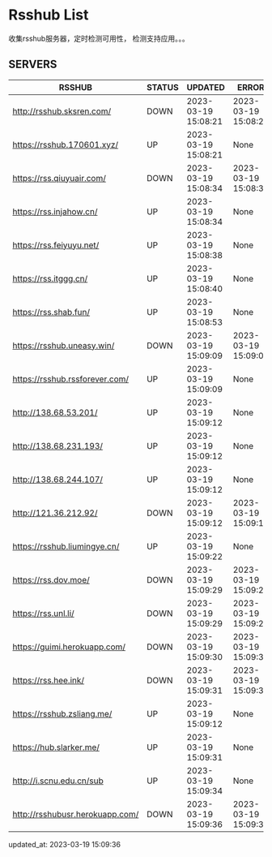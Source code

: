 # Rsshub List

收集rsshub服务器，定时检测可用性， 检测支持应用。。。


## SERVERS

|  RSSHUB   | STATUS  | UPDATED  | ERROR  | TWITTER |  
|  ----  | ----  | ----  | ----  | ---- |  
| http://rsshub.sksren.com/ | DOWN | 2023-03-19 15:08:21 | 2023-03-19 15:08:21 |  
| https://rsshub.170601.xyz/ | UP | 2023-03-19 15:08:21 | None |OK|  
| https://rss.qiuyuair.com/ | DOWN | 2023-03-19 15:08:34 | 2023-03-19 15:08:34 |  
| https://rss.injahow.cn/ | UP | 2023-03-19 15:08:34 | None ||  
| https://rss.feiyuyu.net/ | UP | 2023-03-19 15:08:38 | None |OK|  
| https://rss.itggg.cn/ | UP | 2023-03-19 15:08:40 | None ||  
| https://rss.shab.fun/ | UP | 2023-03-19 15:08:53 | None |OK|  
| https://rsshub.uneasy.win/ | DOWN | 2023-03-19 15:09:09 | 2023-03-19 15:09:09 |  
| https://rsshub.rssforever.com/ | UP | 2023-03-19 15:09:09 | None |OK|  
| http://138.68.53.201/ | UP | 2023-03-19 15:09:12 | None ||  
| http://138.68.231.193/ | UP | 2023-03-19 15:09:12 | None ||  
| http://138.68.244.107/ | UP | 2023-03-19 15:09:12 | None ||  
| http://121.36.212.92/ | DOWN | 2023-03-19 15:09:12 | 2023-03-19 15:09:12 |  
| https://rsshub.liumingye.cn/ | UP | 2023-03-19 15:09:22 | None |OK|  
| https://rss.dov.moe/ | DOWN | 2023-03-19 15:09:29 | 2023-03-19 15:09:29 |  
| https://rss.unl.li/ | DOWN | 2023-03-19 15:09:29 | 2023-03-19 15:09:29 |  
| https://guimi.herokuapp.com/ | DOWN | 2023-03-19 15:09:30 | 2023-03-19 15:09:30 |  
| https://rss.hee.ink/ | DOWN | 2023-03-19 15:09:31 | 2023-03-19 15:09:31 |  
| https://rsshub.zsliang.me/ | UP | 2023-03-19 15:09:12 | None |OK|  
| https://hub.slarker.me/ | UP | 2023-03-19 15:09:31 | None |OK|  
| http://i.scnu.edu.cn/sub | UP | 2023-03-19 15:09:34 | None ||  
| http://rsshubusr.herokuapp.com/ | DOWN | 2023-03-19 15:09:36 | 2023-03-19 15:09:36 |  
  

updated_at: 2023-03-19 15:09:36  
